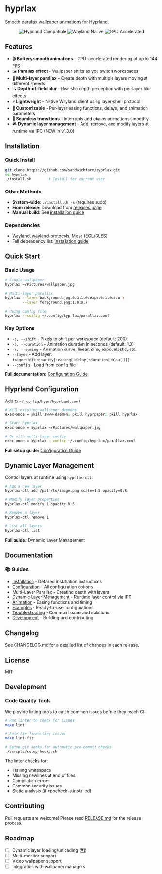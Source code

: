 # hyprlax

Smooth parallax wallpaper animations for Hyprland.

<p align="center">
  <img src="https://img.shields.io/badge/Hyprland-Compatible-blue" alt="Hyprland Compatible">
  <img src="https://img.shields.io/badge/Wayland-Native-green" alt="Wayland Native">
  <img src="https://img.shields.io/badge/GPU-Accelerated-orange" alt="GPU Accelerated">
</p>

## Features

- 🎬 **Buttery smooth animations** - GPU-accelerated rendering at up to 144 FPS
- 🖼️ **Parallax effect** - Wallpaper shifts as you switch workspaces
- 🌌 **Multi-layer parallax** - Create depth with multiple layers moving at different speeds
- 🔍 **Depth-of-field blur** - Realistic depth perception with per-layer blur effects
- ⚡ **Lightweight** - Native Wayland client using layer-shell protocol
- 🎨 **Customizable** - Per-layer easing functions, delays, and animation parameters
- 🔄 **Seamless transitions** - Interrupts and chains animations smoothly
- 🎮 **Dynamic layer management** - Add, remove, and modify layers at runtime via IPC (NEW in v1.3.0)

## Installation

### Quick Install

```bash
git clone https://github.com/sandwichfarm/hyprlax.git
cd hyprlax
./install.sh        # Install for current user
```

### Other Methods

- **System-wide**: `./install.sh -s` (requires sudo)
- **From release**: Download from [releases page](https://github.com/sandwichfarm/hyprlax/releases)
- **Manual build**: See [installation guide](docs/installation.md)

### Dependencies

- Wayland, wayland-protocols, Mesa (EGL/GLES)
- Full dependency list: [installation guide](docs/installation.md#dependencies)

## Quick Start

### Basic Usage

```bash
# Single wallpaper
hyprlax ~/Pictures/wallpaper.jpg

# Multi-layer parallax
hyprlax --layer background.jpg:0.3:1.0:expo:0:1.0:3.0 \
        --layer foreground.png:1.0:0.7

# Using config file
hyprlax --config ~/.config/hyprlax/parallax.conf
```

### Key Options

- `-s, --shift` - Pixels to shift per workspace (default: 200)
- `-d, --duration` - Animation duration in seconds (default: 1.0)
- `-e, --easing` - Animation curve: linear, sine, expo, elastic, etc.
- `--layer` - Add layer: `image:shift:opacity[:easing[:delay[:duration[:blur]]]]`
- `--config` - Load from config file

**Full documentation:** [Configuration Guide](docs/configuration.md)


## Hyprland Configuration

Add to `~/.config/hypr/hyprland.conf`:

```bash
# Kill existing wallpaper daemons
exec-once = pkill swww-daemon; pkill hyprpaper; pkill hyprlax

# Start hyprlax
exec-once = hyprlax ~/Pictures/wallpaper.jpg

# Or with multi-layer config
exec-once = hyprlax --config ~/.config/hyprlax/parallax.conf
```

**Full setup guide:** [Configuration Guide](docs/configuration.md)

## Dynamic Layer Management

Control layers at runtime using `hyprlax-ctl`:

```bash
# Add a new layer
hyprlax-ctl add /path/to/image.png scale=1.5 opacity=0.8

# Modify layer properties
hyprlax-ctl modify 1 opacity 0.5

# Remove a layer
hyprlax-ctl remove 1

# List all layers
hyprlax-ctl list
```

**Full guide:** [Dynamic Layer Management](docs/IPC.md)

## Documentation

### 📚 Guides
- [Installation](docs/installation.md) - Detailed installation instructions
- [Configuration](docs/configuration.md) - All configuration options
- [Multi-Layer Parallax](docs/multi-layer.md) - Creating depth with layers
- [Dynamic Layer Management](docs/IPC.md) - Runtime layer control via IPC
- [Animation](docs/animation.md) - Easing functions and timing
- [Examples](docs/examples.md) - Ready-to-use configurations
- [Troubleshooting](docs/troubleshooting.md) - Common issues and solutions
- [Development](docs/development.md) - Building and contributing

## Changelog

See [CHANGELOG.md](CHANGELOG.md) for a detailed list of changes in each release.

## License

MIT

## Development

### Code Quality Tools

We provide linting tools to catch common issues before they reach CI:

```bash
# Run linter to check for issues
make lint

# Auto-fix formatting issues
make lint-fix

# Setup git hooks for automatic pre-commit checks
./scripts/setup-hooks.sh
```

The linter checks for:
- Trailing whitespace
- Missing newlines at end of files
- Compilation errors
- Common security issues
- Static analysis (if cppcheck is installed)

## Contributing

Pull requests are welcome! Please read [RELEASE.md](RELEASE.md) for the release process.

## Roadmap

- [ ] Dynamic layer loading/unloading ([#1](https://github.com/sandwichfarm/hyprlax/issues/1))
- [ ] Multi-monitor support
- [ ] Video wallpaper support
- [ ] Integration with wallpaper managers
